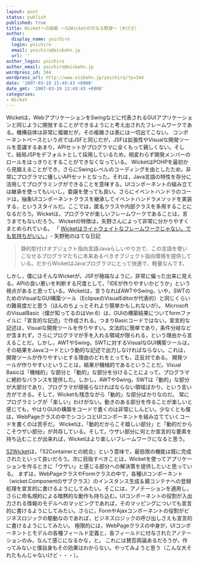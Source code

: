 ```yaml
---
layout: post
status: publish
published: true
title: Wicketへの挑戦 〜S2Wicketの次なる野望〜（大げさ）
author:
  display_name: yoichiro
  login: yoichiro
  email: yoichiro@eisbahn.jp
  url: ''
author_login: yoichiro
author_email: yoichiro@eisbahn.jp
wordpress_id: 344
wordpress_url: http://www.eisbahn.jp/yoichiro/?p=344
date: '2007-03-19 21:49:43 +0900'
date_gmt: '2007-03-19 12:49:43 +0900'
categories:
- Wicket
---
```


Wicketは，WebアプリケーションをSwingなどに代表されるGUIアプリケーションと同じように開発することができるようにと考え出されたフレームワークである。機構自体は非常に複雑だが，その複雑さは表には一切出てこない。
コンポーネントベースという点ではJSFと同じだが，JSFは拡張性やVisualな開発ツールを意識するあまり，APIセットがプログラマに全くもって親しくない。そして，結局JSPをデフォルトとして採用しているため，相変わらず開発メンバーのロールをはっきりとすることができなくなっている。
WicketはPOHPを最初から見据えることができ，さらにSwingレベルのコーディングを由としたため，非常にプログラマに優しいAPIセットとなった。それは，Java言語の特性を存分に活用してプログラミングができることを意味する。UIコンポーネントの組み立ては継承を使ってもいいし，委譲を使っても良い。さらにイベントハンドラのコードは，抽象UIコンポーネントクラスを継承してイベントハンドラメソッドを実装する，というスタイルだ。ここでは，匿名クラスや内部クラスを多用することになるだろう。Wicketは，プログラマが楽しいフレームワークであることは，言うまでもないだろう。
Wicketの特徴は，矢野さんによって非常に分かりやすくまとめられている。
「
[Wicketはライトウェイトなフレームワークじゃない。でも気持ちがいい。](http://d.hatena.ne.jp/t_yano/20070116/1168972384)」- 矢野勉のはてな日記

>静的型付けオブジェクト指向言語Javaらしいやり方で、この言語を使いこなせるプログラマたちに本来あるべきオブジェクト指向環境を提供している。だからWicketはJavaプログラマにとって快適で、軽量なんです。

しかし，僕にはそんなWicketが，JSFが極端なように，非常に偏った出来に見える。APIの良い悪いを判断する尺度として，「IDEが作りやすいかどうか」という視点があると思っている。Wicketは，言うなればAWTやSwing，いや，SWTのためのVisualなGUI構築ツール（EclipseのVisualEditorが代表的）と同じくらいの難易度だと思う（ほんのちょっとそれより簡単かもしれないが）。
MicrosoftのVisualBasic（僕が知ってるのはVer.6）は，GUIの構築結果についてformファイルに「宣言的な記述」で作成される。つまりBasicコードではない。宣言的な記述は，Visualな開発ツールを作りやすい。文法的に簡単であり，条件分岐などが含まれず，さらにプログラマが手を入れる領域が限られる，という理由から言えることだ。しかし，AWTやSwing，SWTに対するVisualなGUI構築ツールは，その結果をJavaコードという動的な記述で出力しなければならない。これは，開発ツールが作りやすいとする理由のどれをとっても，正反対である。
開発ツールが作りやすいということは，結果が機械的であるということだ。Visual Basicは「機械的」な部分と「動的」な部分を分けることによって，プログラマに絶妙なバランスを提供した。しかし，AWTやSwing，SWTは「動的」な部分が大部分であり，プログラマが頑張らなければならない領域ばかり，という言い方ができる。そして，Wicketも残念ながら「動的」な部分ばかりなのだ。
常にプログラミングが「楽しい」わけがない。動きのある部分を作ることが楽しいと感じても，やはりGUIの構築をコードで書くのは非常にしんどい。少なくとも僕は，WebPageクラスの中でシコシコとUIコンポーネントを組み立てていくコードを書くのは苦手だ。
Wicketは，「動的だからこそ嬉しい部分」と「動的だからこそウザい部分」が共存している。そして，ウザい部分に何とか宣言的な要素を持ち込むことが出来れば，Wicketはより楽しいフレームワークになると思う。

[S2Wicket](http://s2wicket.sandbox.seasar.org/)は，「S2Containerとの統合」という意味で，最低限の機能は既に完成されたといって良いだろう。次に目指すべきことは，Wicketを使ってアプリケーションを作るときに「ウザい」と感じる部分への解決策を提供したいと思っている。
まずは，WebPageクラスやFormクラスの中で，各種UIコンポーネント（wicket.Componentのサブクラス）のインスタンス生成＆親コンテナへの登録処理を宣言的に書けるようにしてみたい。そこには，アノテーションを適用し，さらに命名規約による暗黙的な動作も持ち込む。UIコンポーネントの役割が入出力される情報のモデルへのマッピングであれば，そのマッピングについても宣言的に書けるようにしてみたい。さらに，FormやAjaxコンポーネントの役割がビジネスロジックの駆動なのであれば，ビジネスロジックの呼び出しさえも宣言的に書けるようにしてみたい。
極限的には，WebPageクラスの中身が，UIコンポーネントとモデルの各種フィールド定義と，各フィールドに付与されたアノテーションのみ，なんて感じになるかな，と。
これには賛否両論あるだろうが，作ってみないと僕自身もその効果はわからない。やってみようと思う（こんな大それたもんじゃないけど・・・）。
